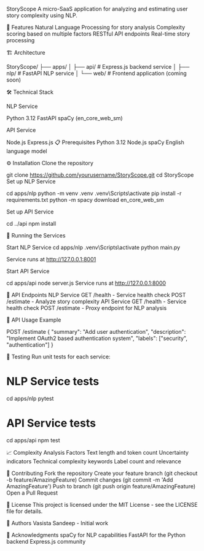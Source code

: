 StoryScope
A micro-SaaS application for analyzing and estimating user story complexity using NLP.

🚀 Features
Natural Language Processing for story analysis
Complexity scoring based on multiple factors
RESTful API endpoints
Real-time story processing


🏗️ Architecture

StoryScope/
├── apps/
│   ├── api/         # Express.js backend service
│   ├── nlp/         # FastAPI NLP service
│   └── web/         # Frontend application (coming soon)


🛠️ Technical Stack

NLP Service

Python 3.12
FastAPI
spaCy (en_core_web_sm)

API Service

Node.js
Express.js
📋 Prerequisites
Python 3.12
Node.js
spaCy English language model


⚙️ Installation
Clone the repository

git clone https://github.com/yourusername/StoryScope.git
cd StoryScope
Set up NLP Service

cd apps/nlp
python -m venv .venv
.venv\Scripts\activate
pip install -r requirements.txt
python -m spacy download en_core_web_sm


Set up API Service

cd ../api
npm install


🚀 Running the Services

Start NLP Service
cd apps/nlp
.venv\Scripts\activate
python main.py

Service runs at http://127.0.0.1:8001

Start API Service

cd apps/api
node server.js
Service runs at http://127.0.0.1:8000

📡 API Endpoints
NLP Service
GET /health - Service health check
POST /estimate - Analyze story complexity
API Service
GET /health - Service health check
POST /estimate - Proxy endpoint for NLP analysis


📝 API Usage Example

POST /estimate
{
    "summary": "Add user authentication",
    "description": "Implement OAuth2 based authentication system",
    "labels": ["security", "authentication"]
}

🧪 Testing
Run unit tests for each service:

# NLP Service tests
cd apps/nlp
pytest

# API Service tests
cd apps/api
npm test

📈 Complexity Analysis Factors
Text length and token count
Uncertainty indicators
Technical complexity keywords
Label count and relevance


🤝 Contributing
Fork the repository
Create your feature branch (git checkout -b feature/AmazingFeature)
Commit changes (git commit -m 'Add AmazingFeature')
Push to branch (git push origin feature/AmazingFeature)
Open a Pull Request


📄 License
This project is licensed under the MIT License - see the LICENSE file for details.

👥 Authors
Vasista Sandeep - Initial work


🙏 Acknowledgments
spaCy for NLP capabilities
FastAPI for the Python backend
Express.js community
